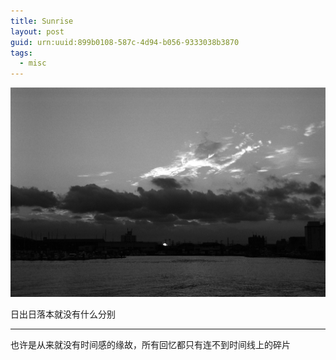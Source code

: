 ```yaml
---
title: Sunrise
layout: post
guid: urn:uuid:899b0108-587c-4d94-b056-9333038b3870
tags:
  - misc
---
```


<span class="image-1200">![pebble](/media/files/2013/05/28/sunset.jpg)</span>

日出日落本就没有什么分别

---

也许是从来就没有时间感的缘故，所有回忆都只有连不到时间线上的碎片
